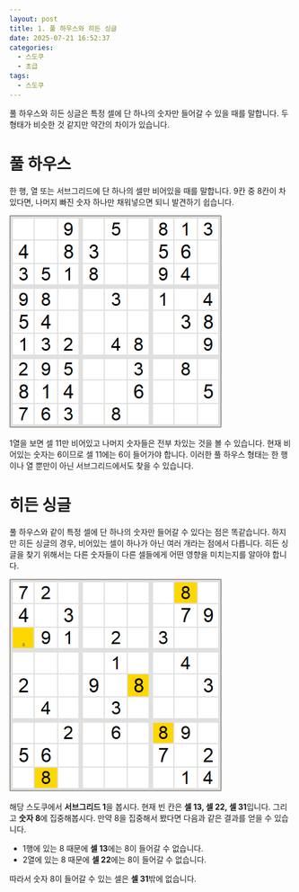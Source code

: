 ```yaml
---
layout: post
title: 1. 풀 하우스와 히든 싱글
date: 2025-07-21 16:52:37
categories:
  - 스도쿠
  - 초급
tags:
  - 스도쿠
---
```

풀 하우스와 히든 싱글은 특정 셀에 단 하나의 숫자만 들어갈 수 있을 때를 말합니다. 두 형태가 비슷한 것 같지만 약간의 차이가 있습니다.

# 풀 하우스
한 행, 열 또는 서브그리드에 단 하나의 셀만 비어있을 때를 말합니다. 9칸 중 8칸이 차있다면, 나머지 빠진 숫자 하나만 채워넣으면 되니 발견하기 쉽습니다.

![](assets/img/sudoku/sudoku_20250721_201254.png)

1열을 보면 셀 11만 비어있고 나머지 숫자들은 전부 차있는 것을 볼 수 있습니다. 현재 비어있는 숫자는 6이므로 셀 11에는 6이 들어가야 합니다. 이러한 풀 하우스 형태는 한 행이나 열 뿐만이 아닌 서브그리드에서도 찾을 수 있습니다.

# 히든 싱글
풀 하우스와 같이 특정 셀에 단 하나의 숫자만 들어갈 수 있다는 점은 똑같습니다. 하지만 히든 싱글의 경우, 비어있는 셀이 하나가 아닌 여러 개라는 점에서 다릅니다. 히든 싱글을 찾기 위해서는 다른 숫자들이 다른 셀들에게 어떤 영향을 미치는지를 알아야 합니다.

![](assets/img/sudoku/sudoku_20250721_175349.png)

해당 스도쿠에서 **서브그리드 1**을 봅시다. 현재 빈 칸은 **셀 13, 셀 22, 셀 31**입니다. 그리고 **숫자 8**에 집중해봅시다. 만약 8을 집중해서 봤다면 다음과 같은 결과를 얻을 수 있습니다.

- 1행에 있는 8 때문에 **셀 13**에는 8이 들어갈 수 없습니다. 
- 2열에 있는 8 때문에 **셀 22**에는 8이 들어갈 수 없습니다.

따라서 숫자 8이 들어갈 수 있는 셀은 **셀 31**밖에 없습니다.